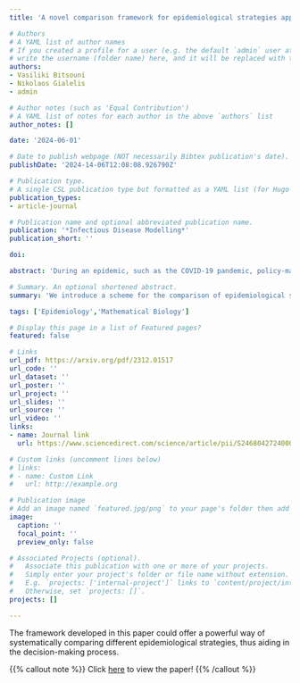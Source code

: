 ```yaml
---
title: 'A novel comparison framework for epidemiological strategies applied to age-based restrictions versus horizontal lockdowns'

# Authors
# A YAML list of author names
# If you created a profile for a user (e.g. the default `admin` user at `content/authors/admin/`), 
# write the username (folder name) here, and it will be replaced with their full name and linked to their profile.
authors:
- Vasiliki Bitsouni
- Nikolaos Gialelis
- admin

# Author notes (such as 'Equal Contribution')
# A YAML list of notes for each author in the above `authors` list
author_notes: []

date: '2024-06-01'

# Date to publish webpage (NOT necessarily Bibtex publication's date).
publishDate: '2024-14-06T12:08:08.926790Z'

# Publication type.
# A single CSL publication type but formatted as a YAML list (for Hugo requirements).
publication_types: 
- article-journal

# Publication name and optional abbreviated publication name.
publication: '*Infectious Disease Modelling*'
publication_short: ''

doi:

abstract: 'During an epidemic, such as the COVID-19 pandemic, policy-makers are faced with the decision of implementing effective, yet socioeconomically costly intervention strategies, such as school and workplace closure, physical distancing, etc. In this study, we propose a rigorous definition of epidemiological strategies. In addition, we develop a scheme for comparing certain epidemiological strategies, with the goal of providing policy-makers with a tool for their systematic comparison. Then, we put the suggested scheme to the test by employing an age-based epidemiological compartment model introduced in a previous work of the authors, coupled with data from the literature, in order to compare the effectiveness of age-based and horizontal interventions. In general, our findings suggest that these two are comparable, mainly at a low or medium level of intensity.'

# Summary. An optional shortened abstract.
summary: 'We introduce a scheme for the comparison of epidemiological strategies and employ it to investigate how age-based restrictions would fare against horizontal lockdowns during the COVID-19 pandemic.'

tags: ['Epidemiology','Mathematical Biology']

# Display this page in a list of Featured pages?
featured: false

# Links
url_pdf: https://arxiv.org/pdf/2312.01517
url_code: ''
url_dataset: ''
url_poster: ''
url_project: ''
url_slides: ''
url_source: ''
url_video: ''
links:
- name: Journal link
  url: https://www.sciencedirect.com/science/article/pii/S2468042724000915

# Custom links (uncomment lines below)
# links:
# - name: Custom Link
#   url: http://example.org

# Publication image
# Add an image named `featured.jpg/png` to your page's folder then add a caption below.
image:
  caption: ''
  focal_point: ''
  preview_only: false

# Associated Projects (optional).
#   Associate this publication with one or more of your projects.
#   Simply enter your project's folder or file name without extension.
#   E.g. `projects: ['internal-project']` links to `content/project/internal-project/index.md`.
#   Otherwise, set `projects: []`.
projects: []

---
```



The framework developed in this paper could offer a powerful way of systematically comparing different epidemiological strategies, thus aiding in the decision-making process[](https://arxiv.org/abs/2312.01517).

{{% callout note %}}
Click [here](https://arxiv.org/abs/2312.01517) to view the paper!
{{% /callout %}}